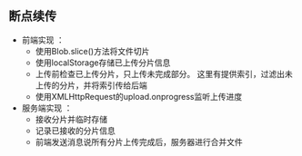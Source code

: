 ## 断点续传
- 前端实现 ：
    - 使用Blob.slice()方法将文件切片
    - 使用localStorage存储已上传分片信息
    - 上传前检查已上传分片，只上传未完成部分。
      这里有提供索引，过滤出未上传的分片，并将索引传给后端
    - 使用XMLHttpRequest的upload.onprogress监听上传进度
- 服务端实现 ：
    - 接收分片并临时存储
    - 记录已接收的分片信息
    - 前端发送消息说所有分片上传完成后，服务器进行合并文件